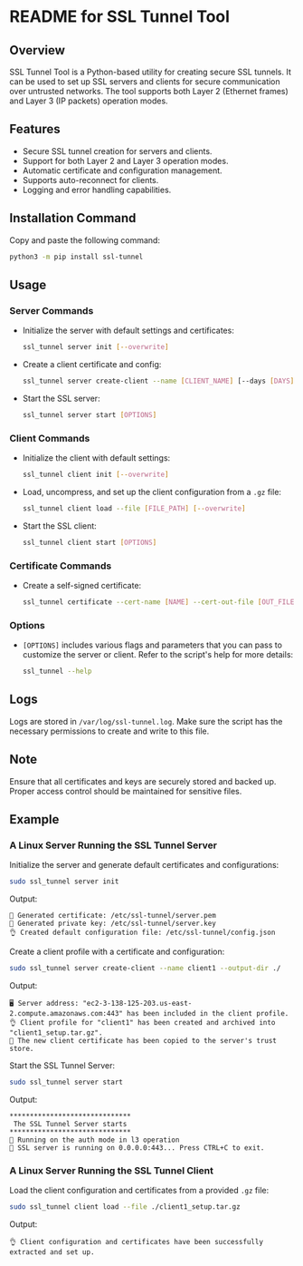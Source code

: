  # README for SSL Tunnel Tool

 ## Overview
 SSL Tunnel Tool is a Python-based utility for creating secure SSL tunnels. It can be used to set up SSL servers and clients for secure communication over untrusted networks. The tool supports both Layer 2 (Ethernet frames) and Layer 3 (IP packets) operation modes.

 ## Features
 - Secure SSL tunnel creation for servers and clients.
 - Support for both Layer 2 and Layer 3 operation modes.
 - Automatic certificate and configuration management.
 - Supports auto-reconnect for clients.
 - Logging and error handling capabilities.

 ## Installation Command
 Copy and paste the following command:
 ```bash
 python3 -m pip install ssl-tunnel
 ```

 ## Usage

 ### Server Commands
 - Initialize the server with default settings and certificates:
   ```bash
   ssl_tunnel server init [--overwrite]
   ```
 - Create a client certificate and config:
   ```bash
   ssl_tunnel server create-client --name [CLIENT_NAME] [--days [DAYS]] [--server-address [ADDRESS]] [--server-port [PORT]] [--overwrite] [--output-dir [DIR]]
   ```
 - Start the SSL server:
   ```bash
   ssl_tunnel server start [OPTIONS]
   ```

 ### Client Commands
 - Initialize the client with default settings:
   ```bash
   ssl_tunnel client init [--overwrite]
   ```
 - Load, uncompress, and set up the client configuration from a `.gz` file:
   ```bash
   ssl_tunnel client load --file [FILE_PATH] [--overwrite]
   ```
 - Start the SSL client:
   ```bash
   ssl_tunnel client start [OPTIONS]
   ```

 ### Certificate Commands
 - Create a self-signed certificate:
   ```bash
   ssl_tunnel certificate --cert-name [NAME] --cert-out-file [OUT_FILE] --key-out-file [KEY_FILE] [--days [DAYS]] [--key-size [SIZE]] --common-name [COMMON_NAME] [OTHER_OPTIONS]
   ```

 ### Options
 - `[OPTIONS]` includes various flags and parameters that you can pass to customize the server or client. Refer to the script's help for more details:
   ```bash
   ssl_tunnel --help
   ```

 ## Logs
 Logs are stored in `/var/log/ssl-tunnel.log`. Make sure the script has the necessary permissions to create and write to this file.

 ## Note
 Ensure that all certificates and keys are securely stored and backed up. Proper access control should be maintained for sensitive files.

 ## Example

 ### A Linux Server Running the SSL Tunnel Server
 Initialize the server and generate default certificates and configurations:
 ```bash
 sudo ssl_tunnel server init
 ```
 Output:
 ```
 📜 Generated certificate: /etc/ssl-tunnel/server.pem
 🔑 Generated private key: /etc/ssl-tunnel/server.key
 👌 Created default configuration file: /etc/ssl-tunnel/config.json
 ```

 Create a client profile with a certificate and configuration:
 ```bash
 sudo ssl_tunnel server create-client --name client1 --output-dir ./
 ```
 Output:
 ```
 🖥️ Server address: "ec2-3-138-125-203.us-east-2.compute.amazonaws.com:443" has been included in the client profile.
 👌 Client profile for "client1" has been created and archived into "client1_setup.tar.gz".
 👏 The new client certificate has been copied to the server's trust store.
 ```

 Start the SSL Tunnel Server:
 ```bash
 sudo ssl_tunnel server start
 ```
 Output:
 ```
 ******************************
  The SSL Tunnel Server starts 
 ******************************
 📌 Running on the auth mode in l3 operation
 🚀 SSL server is running on 0.0.0.0:443... Press CTRL+C to exit.
 ```

 ### A Linux Server Running the SSL Tunnel Client
 Load the client configuration and certificates from a provided `.gz` file:
 ```bash
 sudo ssl_tunnel client load --file ./client1_setup.tar.gz
 ```
 Output:
 ```
 👌 Client configuration and certificates have been successfully extracted and set up.
 ```
